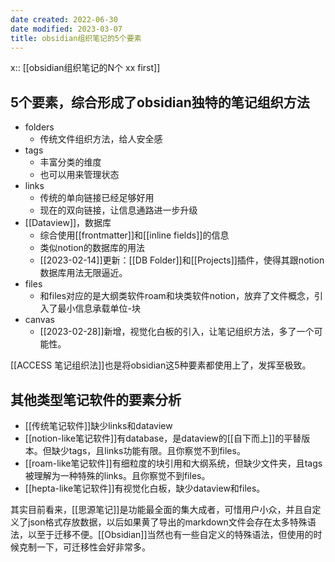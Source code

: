 ```yaml
---
date created: 2022-06-30
date modified: 2023-03-07
title: obsidian组织笔记的5个要素
---
```


x:: [[obsidian组织笔记的N个 xx first]]

## 5个要素，综合形成了obsidian独特的笔记组织方法

- folders
	- 传统文件组织方法，给人安全感
- tags
	- 丰富分类的维度
	- 也可以用来管理状态
- links
	- 传统的单向链接已经足够好用
	- 现在的双向链接，让信息通路进一步升级
- [[Dataview]]，数据库
	- 综合使用[[frontmatter]]和[[inline fields]]的信息
	- 类似notion的数据库的用法
	- [[2023-02-14]]更新：[[DB Folder]]和[[Projects]]插件，使得其跟notion数据库用法无限逼近。
- files
	- 和files对应的是大纲类软件roam和块类软件notion，放弃了文件概念，引入了最小信息承载单位-块
- canvas
	- [[2023-02-28]]新增，视觉化白板的引入，让笔记组织方法，多了一个可能性。

[[ACCESS 笔记组织法]]也是将obsidian这5种要素都使用上了，发挥至极致。

## 其他类型笔记软件的要素分析

- [[传统笔记软件]]缺少links和dataview
- [[notion-like笔记软件]]有database，是dataview的[[自下而上]]的平替版本。但缺少tags，且links功能有限。且你察觉不到files。
- [[roam-like笔记软件]]有细粒度的块引用和大纲系统，但缺少文件夹，且tags被理解为一种特殊的links。且你察觉不到files。
- [[hepta-like笔记软件]]有视觉化白板，缺少dataview和files。

其实目前看来，[[思源笔记]]是功能最全面的集大成者，可惜用户小众，并且自定义了json格式存放数据，以后如果黄了导出的markdown文件会存在太多特殊语法，以至于迁移不便。[[Obsidian]]当然也有一些自定义的特殊语法，但使用的时候克制一下，可迁移性会好非常多。
